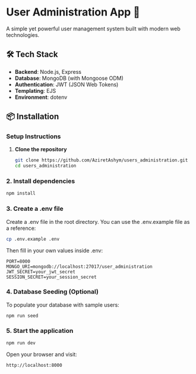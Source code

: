 # User Administration App 🚀

A simple yet powerful user management system built with modern web technologies.

## 🛠️ Tech Stack

- **Backend**: Node.js, Express
- **Database**: MongoDB (with Mongoose ODM)
- **Authentication**: JWT (JSON Web Tokens)
- **Templating**: EJS
- **Environment**: dotenv

## 📦 Installation

### Setup Instructions

1. **Clone the repository**
   ```bash
   git clone https://github.com/AziretAshym/users_administration.git
   cd users_administration

### 2. Install dependencies

```bash
npm install
```

### 3. Create a .env file
Create a .env file in the root directory. You can use the .env.example file as a reference:

```bash
cp .env.example .env
```
Then fill in your own values inside .env:

```
PORT=8000
MONGO_URI=mongodb://localhost:27017/user_administration
JWT_SECRET=your_jwt_secret
SESSION_SECRET=your_session_secret
```

### 4. Database Seeding (Optional)

To populate your database with sample users:
```
npm run seed
```

### 5. Start the application

```bash
npm run dev
```
Open your browser and visit:
```
http://localhost:8000
```
